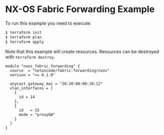 <!-- BEGIN_TF_DOCS -->
# NX-OS Fabric Forwarding Example

To run this example you need to execute:

```bash
$ terraform init
$ terraform plan
$ terraform apply
```

Note that this example will create resources. Resources can be destroyed with `terraform destroy`.

```hcl
module "nxos_fabric_forwarding" {
  source  = "netascode/fabric-forwarding/nxos"
  version = ">= 0.1.0"

  anycast_gateway_mac = "20:20:00:00:10:12"
  vlan_interfaces = [
    {
      id = 14
    },
    {
      id   = 15
      mode = "proxyGW"
    }
  ]
}
```
<!-- END_TF_DOCS -->